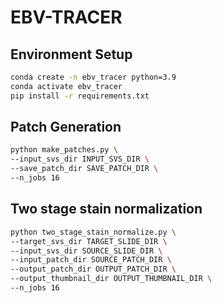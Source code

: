 # EBV-TRACER

## Environment Setup
```bash
conda create -n ebv_tracer python=3.9
conda activate ebv_tracer
pip install -r requirements.txt
```

## Patch Generation
```bash
python make_patches.py \
--input_svs_dir INPUT_SVS_DIR \
--save_patch_dir SAVE_PATCH_DIR \
--n_jobs 16
```

## Two stage stain normalization
```bash
python two_stage_stain_normalize.py \
--target_svs_dir TARGET_SLIDE_DIR \
--input_svs_dir SOURCE_SLIDE_DIR \
--input_patch_dir SOURCE_PATCH_DIR \
--output_patch_dir OUTPUT_PATCH_DIR \
--output_thumbnail_dir OUTPUT_THUMBNAIL_DIR \
--n_jobs 16
```